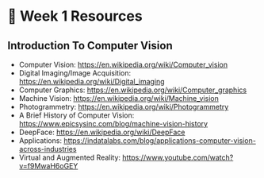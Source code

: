 # 📖 Week 1 Resources

## Introduction To Computer  Vision

- Computer Vision: https://en.wikipedia.org/wiki/Computer_vision
- Digital Imaging/Image Acquisition: https://en.wikipedia.org/wiki/Digital_imaging
- Computer Graphics: https://en.wikipedia.org/wiki/Computer_graphics
- Machine Vision: https://en.wikipedia.org/wiki/Machine_vision
- Photogrammetry: https://en.wikipedia.org/wiki/Photogrammetry
- A Brief History of Computer Vision: https://www.epicsysinc.com/blog/machine-vision-history
- DeepFace: https://en.wikipedia.org/wiki/DeepFace
- Applications: https://indatalabs.com/blog/applications-computer-vision-across-industries
- Virtual and Augmented Reality: https://www.youtube.com/watch?v=f9MwaH6oGEY